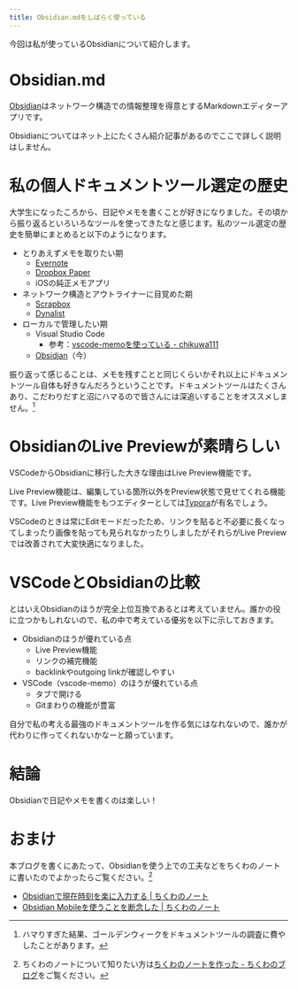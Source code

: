 ```yaml
---
title: Obsidian.mdをしばらく使っている
---
```


今回は私が使っているObsidianについて紹介します。

# Obsidian.md

[Obsidian](https://obsidian.md/)はネットワーク構造での情報整理を得意とするMarkdownエディターアプリです。

Obsidianについてはネット上にたくさん紹介記事があるのでここで詳しく説明はしません。

# 私の個人ドキュメントツール選定の歴史

大学生になったころから、日記やメモを書くことが好きになりました。その頃から振り返るといろいろなツールを使ってきたなと感じます。私のツール選定の歴史を簡単にまとめると以下のようになります。

- とりあえずメモを取りたい期
  - [Evernote](https://evernote.com/intl/jp)
  - [Dropbox Paper](https://www.dropbox.com/ja/paper)
  - iOSの純正メモアプリ
- ネットワーク構造とアウトライナーに目覚めた期
  - [Scrapbox](https://scrapbox.io/)
  - [Dynalist](https://dynalist.io/)
- ローカルで管理したい期
  - Visual Studio Code
    - 参考：[vscode-memoを使っている - chikuwa111](https://scrapbox.io/chikuwa111/vscode-memo%E3%82%92%E4%BD%BF%E3%81%A3%E3%81%A6%E3%81%84%E3%82%8B)
  - [Obsidian](https://obsidian.md/)（今）

振り返って感じることは、メモを残すことと同じくらいかそれ以上にドキュメントツール自体も好きなんだろうということです。ドキュメントツールはたくさんあり、こだわりだすと沼にハマるので皆さんには深追いすることをオススメしません。[^1]

# ObsidianのLive Previewが素晴らしい

VSCodeからObsidianに移行した大きな理由はLive Preview機能です。

Live Preview機能は、編集している箇所以外をPreview状態で見せてくれる機能です。Live Preview機能をもつエディターとしては[Typora](https://typora.io/)が有名でしょう。

VSCodeのときは常にEditモードだったため、リンクを貼ると不必要に長くなってしまったり画像を貼っても見られなかったりしましたがそれらがLive Previewでは改善されて大変快適になりました。

# VSCodeとObsidianの比較

とはいえObsidianのほうが完全上位互換であるとは考えていません。誰かの役に立つかもしれないので、私の中で考えている優劣を以下に示しておきます。

- Obsidianのほうが優れている点
  - Live Preview機能
  - リンクの補完機能
  - backlinkやoutgoing linkが確認しやすい
- VSCode（vscode-memo）のほうが優れている点
  - タブで開ける
  - Gitまわりの機能が豊富

自分で私の考える最強のドキュメントツールを作る気にはなれないので、誰かが代わりに作ってくれないかなーと願っています。

# 結論

Obsidianで日記やメモを書くのは楽しい！

# おまけ

本ブログを書くにあたって、Obsidianを使う上での工夫などをちくわのノートに書いたのでよかったらご覧ください。[^2]

- [Obsidianで現在時刻を楽に入力する | ちくわのノート](https://note.chikuwa111.com/Obsidian%E3%81%A7%E7%8F%BE%E5%9C%A8%E6%99%82%E5%88%BB%E3%82%92%E6%A5%BD%E3%81%AB%E5%85%A5%E5%8A%9B%E3%81%99%E3%82%8B)
- [Obsidian Mobileを使うことを断念した | ちくわのノート](https://note.chikuwa111.com/Obsidian%20Mobile%E3%82%92%E4%BD%BF%E3%81%86%E3%81%93%E3%81%A8%E3%82%92%E6%96%AD%E5%BF%B5%E3%81%97%E3%81%9F)


[^1]: ハマりすぎた結果、ゴールデンウィークをドキュメントツールの調査に費やしたことがあります。
[^2]: ちくわのノートについて知りたい方は[ちくわのノートを作った - ちくわのブログ](https://chikuwa111.hatenablog.com/entry/chikuwa-note)をご覧ください。
